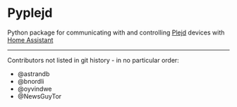 # Pyplejd

Python package for communicating with and controlling [Plejd](https://plejd.com) devices with [Home Assistant](https://home-assistant.io)

---

Contributors not listed in git history - in no particular order:

- @astrandb
- @bnordli
- @oyvindwe
- @NewsGuyTor
